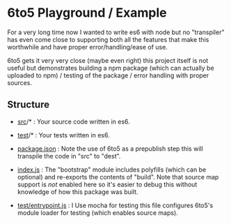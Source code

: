 # 6to5 Playground / Example

For a very long time now I wanted to write es6 with node but no
"transpiler" has even come close to supporting both all the features
that make this worthwhile and have proper error/handling/ease of use.

6to5 gets it very very close (maybe even right) this project itself is
not useful but demonstrates building a npm package (which can actually
be uploaded to npm) / testing of the package / error handling with
proper sources.

## Structure

  - [src](./src)/* :
      Your source code written in es6.

  - [test](./test/)/* :
      Your tests written in es6.

  - [package.json](./package.json) :
      Note the use of 6to5 as a prepublish step this will
      transpile the code in "src" to "dest".

  - [index.js](./index.js) :
      The "bootstrap" module includes polyfills (which can be optional) and
      re-exports the contents of "build". Note that source map support is
      _not_ enabled here so it's easier to debug this without knowledge of how
     this package was built.

  - [test/entrypoint.js](./test/entrypoint.js) :
      I Use mocha for testing this file configures 6to5's module loader for
      testing (which enables source maps).
